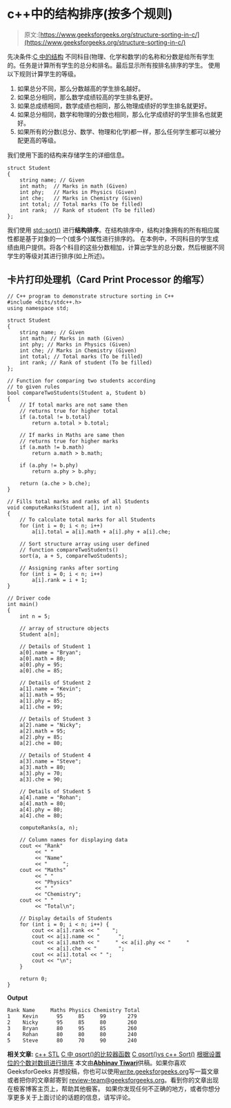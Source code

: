 # c++中的结构排序(按多个规则)

> 原文:[https://www.geeksforgeeks.org/structure-sorting-in-c/](https://www.geeksforgeeks.org/structure-sorting-in-c/)

先决条件:[C 中的结构](https://www.geeksforgeeks.org/structures-c/)
不同科目(物理、化学和数学)的名称和分数是给所有学生的。任务是计算所有学生的总分和排名。最后显示所有按排名排序的学生。
使用以下规则计算学生的等级。

1.  如果总分不同，那么分数越高的学生排名越好。
2.  如果总分相同，那么数学成绩较高的学生排名更好。
3.  如果总成绩相同，数学成绩也相同，那么物理成绩好的学生排名就更好。
4.  如果总分相同，数学和物理的分数也相同，那么化学成绩好的学生排名也就更好。
5.  如果所有的分数(总分、数学、物理和化学)都一样，那么任何学生都可以被分配更高的等级。

我们使用下面的结构来存储学生的详细信息。

```
struct Student 
{
    string name; // Given
    int math;  // Marks in math (Given)
    int phy;   // Marks in Physics (Given)
    int che;   // Marks in Chemistry (Given)
    int total; // Total marks (To be filled)
    int rank;  // Rank of student (To be filled)
};  

```

我们使用 [std::sort()](https://www.geeksforgeeks.org/sort-c-stl/) 进行**结构排序**。在结构排序中，结构对象拥有的所有相应属性都是基于对象的一个(或多个)属性进行排序的。
在本例中，不同科目的学生成绩由用户提供。将各个科目的这些分数相加，计算出学生的总分数，然后根据不同学生的等级对其进行排序(如上所述)。

## 卡片打印处理机（Card Print Processor 的缩写）

```
// C++ program to demonstrate structure sorting in C++
#include <bits/stdc++.h>
using namespace std;

struct Student
{
    string name; // Given
    int math; // Marks in math (Given)
    int phy; // Marks in Physics (Given)
    int che; // Marks in Chemistry (Given)
    int total; // Total marks (To be filled)
    int rank; // Rank of student (To be filled)
};

// Function for comparing two students according
// to given rules
bool compareTwoStudents(Student a, Student b)
{
    // If total marks are not same then
    // returns true for higher total
    if (a.total != b.total)
        return a.total > b.total;

    // If marks in Maths are same then
    // returns true for higher marks
    if (a.math != b.math)
        return a.math > b.math;

    if (a.phy != b.phy)
        return a.phy > b.phy;

    return (a.che > b.che);
}

// Fills total marks and ranks of all Students
void computeRanks(Student a[], int n)
{
    // To calculate total marks for all Students
    for (int i = 0; i < n; i++)
        a[i].total = a[i].math + a[i].phy + a[i].che;

    // Sort structure array using user defined
    // function compareTwoStudents()
    sort(a, a + 5, compareTwoStudents);

    // Assigning ranks after sorting
    for (int i = 0; i < n; i++)
        a[i].rank = i + 1;
}

// Driver code
int main()
{
    int n = 5;

    // array of structure objects
    Student a[n];

    // Details of Student 1
    a[0].name = "Bryan";
    a[0].math = 80;
    a[0].phy = 95;
    a[0].che = 85;

    // Details of Student 2
    a[1].name = "Kevin";
    a[1].math = 95;
    a[1].phy = 85;
    a[1].che = 99;

    // Details of Student 3
    a[2].name = "Nicky";
    a[2].math = 95;
    a[2].phy = 85;
    a[2].che = 80;

    // Details of Student 4
    a[3].name = "Steve";
    a[3].math = 80;
    a[3].phy = 70;
    a[3].che = 90;

    // Details of Student 5
    a[4].name = "Rohan";
    a[4].math = 80;
    a[4].phy = 80;
    a[4].che = 80;

    computeRanks(a, n);

    // Column names for displaying data
    cout << "Rank"
         << " "
         << "Name"
         << "     ";
    cout << "Maths"
         << " "
         << "Physics"
         << " "
         << "Chemistry";
    cout << " "
         << "Total\n";

    // Display details of Students
    for (int i = 0; i < n; i++) {
        cout << a[i].rank << "    ";
        cout << a[i].name << "      ";
        cout << a[i].math << "     " << a[i].phy << "     "
             << a[i].che << "       ";
        cout << a[i].total << " ";
        cout << "\n";
    }

    return 0;
}
```

**Output**

```
Rank Name     Maths Physics Chemistry Total
1    Kevin      95     85     99       279 
2    Nicky      95     85     80       260 
3    Bryan      80     95     85       260 
4    Rohan      80     80     80       240 
5    Steve      80     70     90       240 

```

**相关文章:**
[c++ STL](https://www.geeksforgeeks.org/sort-c-stl/)
[C 中 qsort()的比较器函数](https://www.geeksforgeeks.org/comparator-function-of-qsort-in-c/)
[C qsort()vs c++ Sort()](https://www.geeksforgeeks.org/c-qsort-vs-c-sort/)
[根据设置位的个数对数组进行排序](https://www.geeksforgeeks.org/sort-array-according-count-set-bits/)
本文由[**Abhinav Tiwari**](https://auth.geeksforgeeks.org/profile.php?user=Abhinav%20Tiwari&list=todoDone)供稿。如果你喜欢 GeeksforGeeks 并想投稿，你也可以使用[write.geeksforgeeks.org](https://write.geeksforgeeks.org)写一篇文章或者把你的文章邮寄到 review-team@geeksforgeeks.org。看到你的文章出现在极客博客主页上，帮助其他极客。
如果你发现任何不正确的地方，或者你想分享更多关于上面讨论的话题的信息，请写评论。